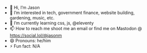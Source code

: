 - 👋 Hi, I’m Jason
- 👀 I’m interested in tech, government finance, website building, gardening, music, etc.
- 🌱 I’m currently learning css, js, @eleventy
- 📫 How to reach me shoot me an email or find me on Mastodon @ https://social.lol/@jasonm
- 😄 Pronouns: he/him
- ⚡ Fun fact: N/A

<!---
reddmo/reddmo is a ✨ special ✨ repository because its `README.md` (this file) appears on your GitHub profile.
You can click the Preview link to take a look at your changes.
--->
